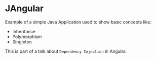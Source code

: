 # JAngular

Example of a simple Java Application used to show basic concepts like:

- Inheritance
- Polymorphism
- Singleton

This is part of a talk about `Dependency Injection` in Angular.